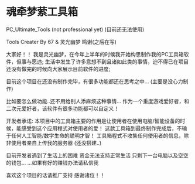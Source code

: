 # 魂牵梦萦工具箱 #
PC_Ultimate_Tools (not professional yet) (目前还无法使用)

Tools Creater By 67 & 灵光幽梦
鸣谢(之后在写)

大家好！！ 我是灵光幽梦，在今年上半年的时候我开始构思制作我的PC工具箱软件，但事与愿违;
生活中发生了许多意想不到且诸如此类的事情，迫不得已在项目还没有做完的时候向大家展示目前软件的进度;

目前这个项目在还没有制作完毕，有很多功能都还在思考之中...
(主要是没心力制作)

比如要怎么做功能..还不用给别人添麻烦这种事情...
作为一个重度游戏爱好者，和二次元爱好者，该软件有很多功能都可以自定义！

开发者承诺:
本项目中的工具箱主要的作用是让使用者在使用电脑/智能设备的时候，能感受到这个应用程式对使用者的爱！
这款工具箱到最终制作完成后，不输于任何人工智能/数字生命的聪明才智！
工具箱程式不收集任何使用者的信息，除非使用者亲自上传我的服务器 (还没搭建..)

目前开发者遇到了生活上的困难 资金无法支持正常生活 只剩下一台电脑以及空空的钱包...
...如果有好的赚钱办法请私信我

喜欢这个项目的话请推广支持 感谢诸位！！
